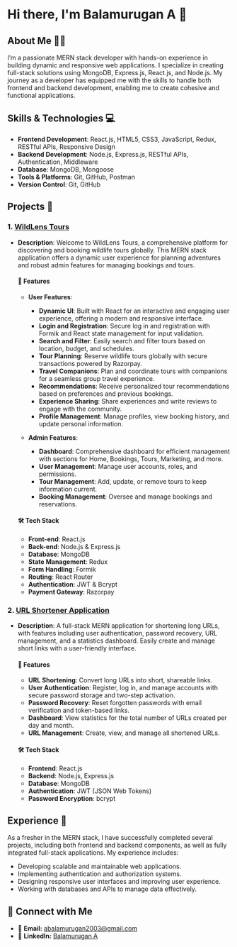 # Hi there, I'm Balamurugan A 👋

## About Me 👨‍💻
I’m a passionate MERN stack developer with hands-on experience in building dynamic and responsive web applications. I specialize in creating full-stack solutions using MongoDB, Express.js, React.js, and Node.js. My journey as a developer has equipped me with the skills to handle both frontend and backend development, enabling me to create cohesive and functional applications.

## Skills & Technologies 💻
- **Frontend Development**: React.js, HTML5, CSS3, JavaScript, Redux, RESTful APIs, Responsive Design
- **Backend Development**: Node.js, Express.js, RESTful APIs, Authentication, Middleware
- **Database**: MongoDB, Mongoose
- **Tools & Platforms**: Git, GitHub, Postman
- **Version Control**: Git, GitHub

## Projects 🚀

### 1. [WildLens Tours](https://wildlens-tours.netlify.app)
- **Description**: Welcome to WildLens Tours, a comprehensive platform for discovering and booking wildlife tours globally. This MERN stack application offers a dynamic user experience for planning adventures and robust admin features for managing bookings and tours.
  
  #### 🚀 Features
  - **User Features**:
    - **Dynamic UI**: Built with React for an interactive and engaging user experience, offering a modern and responsive interface.
    - **Login and Registration**: Secure log in and registration with Formik and React state management for input validation.
    - **Search and Filter**: Easily search and filter tours based on location, budget, and schedules.
    - **Tour Planning**: Reserve wildlife tours globally with secure transactions powered by Razorpay.
    - **Travel Companions**: Plan and coordinate tours with companions for a seamless group travel experience.
    - **Recommendations**: Receive personalized tour recommendations based on preferences and previous bookings.
    - **Experience Sharing**: Share experiences and write reviews to engage with the community.
    - **Profile Management**: Manage profiles, view booking history, and update personal information.
  
  - **Admin Features**:
    - **Dashboard**: Comprehensive dashboard for efficient management with sections for Home, Bookings, Tours, Marketing, and more.
    - **User Management**: Manage user accounts, roles, and permissions.
    - **Tour Management**: Add, update, or remove tours to keep information current.
    - **Booking Management**: Oversee and manage bookings and reservations.
  
  #### 🛠️ Tech Stack
  - **Front-end**: React.js
  - **Back-end**: Node.js & Express.js
  - **Database**: MongoDB
  - **State Management**: Redux
  - **Form Handling**: Formik
  - **Routing**: React Router
  - **Authentication**: JWT & Bcrypt
  - **Payment Gateway**: Razorpay

### 2. [URL Shortener Application](https://oneclick-urlshortener.netlify.app)
- **Description**: A full-stack MERN application for shortening long URLs, with features including user authentication, password recovery, URL management, and a statistics dashboard. Easily create and manage short links with a user-friendly interface.

  #### 🚀 Features
  - **URL Shortening**: Convert long URLs into short, shareable links.
  - **User Authentication**: Register, log in, and manage accounts with secure password storage and two-step activation.
  - **Password Recovery**: Reset forgotten passwords with email verification and token-based links.
  - **Dashboard**: View statistics for the total number of URLs created per day and month.
  - **URL Management**: Create, view, and manage all shortened URLs.

  #### 🛠️ Tech Stack
  - **Frontend**: React.js
  - **Backend**: Node.js, Express.js
  - **Database**: MongoDB
  - **Authentication**: JWT (JSON Web Tokens)
  - **Password Encryption**: bcrypt

## Experience 🌟
As a fresher in the MERN stack, I have successfully completed several projects, including both frontend and backend components, as well as fully integrated full-stack applications. My experience includes:
- Developing scalable and maintainable web applications.
- Implementing authentication and authorization systems.
- Designing responsive user interfaces and improving user experience.
- Working with databases and APIs to manage data effectively.

## 🤝 Connect with Me

- 📧 **Email:** [abalamurugan2003@gmail.com](mailto:abalamurugan2003@gmail.com)
- 💼 **LinkedIn:** [Balamurugan A](https://www.linkedin.com/in/balamurugan-a/)

